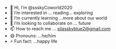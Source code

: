 - 👋 Hi, I’m @ssskyCoworld2020
- 👀 I’m interested in ... reading... exploring 
- 🌱 I’m currently learning ...more about our world 
- 💞️ I’m looking to collaborate on ... future 
- 📫 How to reach me ... silasskyblue2@gmail.com
- 😄 Pronouns: ...he/him
- ⚡ Fun fact: ...happy life 

<!---
ssskyCoworld2020/ssskyCoworld2020 is a ✨ special ✨ repository because its `README.md` (this file) appears on your GitHub profile.
You can click the Preview link to take a look at your changes.
--->
